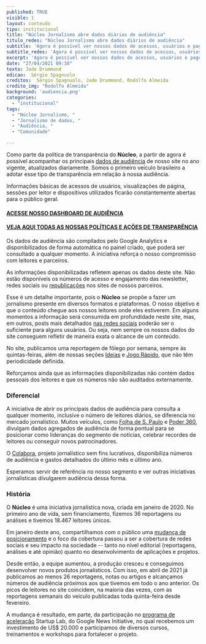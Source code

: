 ```yaml
---
published: TRUE
visible: 1
layout: conteudo
tipo: institucional
title: "Núcleo Jornalismo abre dados diários de audiência"
titulo_redes: "Núcleo Jornalismo abre dados diários de audiência"
subtitle: 'Agora é possível ver nossos dados de acessos, usuários e pageviews atualizados diariamente'
subtitle_redes: 'Agora é possível ver nossos dados de acessos, usuários e pageviews atualizados diariamente'
excerpt: 'Agora é possível ver nossos dados de acessos, usuários e pageviews atualizados diariamente'
date: "27/04/2021 09:38"
texto: Jade Drummond
edicao:  Sérgio Spagnuolo
creditos:  Sérgio Spagnuolo, Jade Drummond, Rodolfo Almeida
credito_img: "Rodolfo Almeida"
background: 'audiencia.png'
categories:
  - "institucional"
tags:
  - "Núcleo Jornalismo, "
  - "Jornalismo de dados, "
  - "Audiência, "
  - "Comunidade"

---
```


Como parte da política de transparência do **Núcleo**, a partir de agora é possível acompanhar os principais [dados de audiência](https://nucleo.jor.br/audiencia) de nosso site no ano vigente, atualizados diariamente. Somos o primeiro veículo brasileiro a adotar esse tipo de transparência em relação à nossa audiência.

Informações básicas de acessos de usuários, visualizações de página, sessões por leitor e dispositivos utilizados ficarão constantemente abertas para o público geral. 

#### [ACESSE NOSSO DASHBOARD DE AUDIÊNCIA](https://nucleo.jor.br/audiencia)

#### [VEJA AQUI TODAS AS NOSSAS POLÍTICAS E AÇÕES DE TRANSPARÊNCIA](https://nucleo.jor.br/transparencia)

Os dados de audiência são compilados pelo Google Analytics e disponibilizados de forma automática no painel criado, que poderá ser consultado a qualquer momento. A iniciativa reforça o nosso compromisso com leitores e parceiros.

As informações disponibilizadas refletem apenas os dados deste site. Não estão disponíveis os números de acesso e engajamento das newsletter, redes sociais ou [republicações](https://nucleo.jor.br/republique) nos sites de nossos parceiros.

Esse é um detalhe importante, pois o **Núcleo** se propõe a fazer um jornalismo presente em diversos formatos e plataformas. O nosso objetivo é que o conteúdo chegue aos nossos leitores onde eles estiverem. Em alguns momentos a informação será consumida em profundidade neste site, mas, em outros, posts mais detalhados [nas redes sociais](https://twitter.com/nucleojor/status/1369993196382601226?s=20) poderão ser o suficiente para alguns usuários. Ou seja, nem sempre os nossos dados do site conseguem refletir de maneira exata o alcance de um conteúdo.

No site, publicamos uma reportagem de fôlego por semana, sempre às quintas-feiras, além de nossas seções [Ideias](https://nucleo.jor.br/ideias/) e [Jogo Rápido](https://nucleo.jor.br/curtas/), que não têm periodicidade definida.

Reforçamos ainda que as informações disponibilizadas não contém dados pessoais dos leitores e que os números não são auditados externamente.

### Diferencial

A iniciativa de abrir os principais dados de audiência para consulta a qualquer momento, inclusive o número de leitores diários, se diferencia no mercado jornalístico. Muitos veículos, como [Folha de S. Paulo](https://www1.folha.uol.com.br/poder/2021/04/dados-de-audiencia-do-1o-trimestre-reafirmam-lideranca-da-folha.shtml?origin=folha) e [Poder 360](https://www.poder360.com.br/institucional-poder360/poder360-consolida-audiencia-e-bate-novo-recorde-de-acessos-em-abril/), divulgam dados agregados de audiência de forma pontual para se posicionar como lideranças do segmento de notícias, celebrar recordes de leitores ou conseguir novos patrocinadores.

O [Colabora](https://projetocolabora.com.br/nossos-numeros/), projeto jornalístico sem fins lucrativos, disponibiliza números de audiência e gastos detalhados do último mês e último ano.

Esperamos servir de referência no nosso segmento e ver outras iniciativas jornalísticas divulgarem audiência dessa forma.

### História

O **Núcleo** é uma iniciativa jornalística nova, criada em janeiro de 2020. No primeiro ano de vida, sem financiamento, fizemos 36 reportagens ou análises e tivemos 18.467 leitores únicos.

Em janeiro deste ano, compartilhamos com o público uma [mudança de posicionamento](https://nucleo.jor.br/institucional/2021-01-15-nucleo-reposicionamento-tech) e o foco da cobertura passou a ser a cobertura de redes sociais e seu impacto na sociedade -- tanto no nível editorial (reportagens, análises e até opinião) quanto no desenvolvimento de aplicações e projetos.

Desde então, a equipe aumentou, a produção cresceu e conseguimos desenvolver novos produtos jornalísticos. Com isso, em abril de 2021 já publicamos ao menos 26 reportagens, notas ou artigos e alcançamos números de audiência próximos aos que tivemos em todo o ano anterior. Os picos de leitores no site coincidem, na maioria das vezes, com as reportagens semanais do veículo publicadas toda quinta-feira desde fevereiro.

A mudança é resultado, em parte, da participação no [programa de aceleração](https://nucleo.jor.br/institucional/2020-10-29-anuncio-nucleo-google) Startup Lab, do Google News Initiative, no qual recebemos um investimento de US$ 20.000 e participamos de diversos cursos, treinamentos e workshops para fortalecer o projeto.
